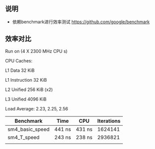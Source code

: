 ## 说明

- 依赖benchmark进行效率测试 https://github.com/google/benchmark

## 效率对比

Run on (4 X 2300 MHz CPU s)

CPU Caches:

 L1 Data 32 KiB

 L1 Instruction 32 KiB

 L2 Unified 256 KiB (x2)

 L3 Unified 4096 KiB

Load Average: 2.23, 2.25, 2.56

| Benchmark       | Time   | CPU    | Iterations |
| --------------- | ------ | ------ | ---------- |
| sm4_basic_speed | 441 ns | 431 ns | 1624141    |
| sm4_T_speed     | 243 ns | 238 ns | 2936821    |
|                 |        |        |            |